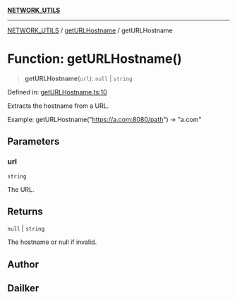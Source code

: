 [**NETWORK_UTILS**](../../README.md)

***

[NETWORK_UTILS](../../README.md) / [getURLHostname](../README.md) / getURLHostname

# Function: getURLHostname()

> **getURLHostname**(`url`): `null` \| `string`

Defined in: [getURLHostname.ts:10](https://github.com/dailker/everyutil/blob/2a1290e25c1270a5e1af64099b97f8d5fc086e59/src/network/getURLHostname.ts#L10)

Extracts the hostname from a URL.

Example: getURLHostname("https://a.com:8080/path") → "a.com"

## Parameters

### url

`string`

The URL.

## Returns

`null` \| `string`

The hostname or null if invalid.

## Author

## Dailker
